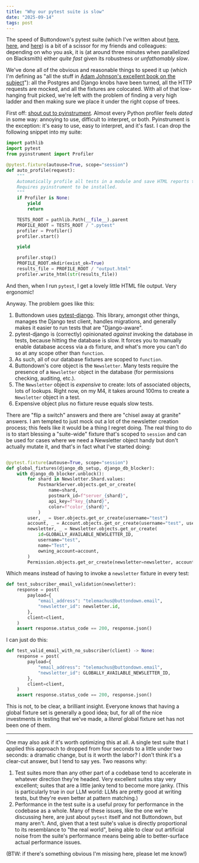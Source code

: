 ```yaml
---
title: "Why our pytest suite is slow"
date: "2025-09-14"
tags: post
---
```


The speed of Buttondown's pytest suite (which I've written about [here](https://jmduke.com/posts/post/print-test/), [here](https://jmduke.com/posts/post/cursor/), and [here](https://jmduke.com/posts/post/pytest-for-clean-freaks/)) is a bit of a scissor for my friends and colleagues: depending on who you ask, it is (at around three minutes when parallelized on Blacksmith) either _quite fast_ given its robustness or _unfathomably slow_.

We've done all of the obvious and reasonable things to speed it up (which I'm defining as "all the stuff in [Adam Johnson's excellent book on the subject](https://adamchainz.gumroad.com/l/suydt)"): all the Postgres and Django knobs have been turned, all the HTTP requests are mocked, and all the fixtures are colocated. With all of that low-hanging fruit picked, we're left with the problem of finding a very high ladder and then making sure we place it under the right copse of trees.

First off: [shout out to pyinstrument](https://pypi.org/project/pyinstrument/). Almost every Python profiler feels _dated_ in some way: annoying to use, difficult to interpret, or both. Pyinstrument is the exception: it's easy to use, easy to interpret, and it's fast. I can drop the following snippet into my suite:

```python
import pathlib
import pytest
from pyinstrument import Profiler

@pytest.fixture(autouse=True, scope="session")
def auto_profile(request):
    """
    Automatically profile all tests in a module and save HTML reports to .profiles.
    Requires pyinstrument to be installed.
    """
    if Profiler is None:
        yield
        return

    TESTS_ROOT = pathlib.Path(__file__).parent
    PROFILE_ROOT = TESTS_ROOT / ".pytest"
    profiler = Profiler()
    profiler.start()

    yield

    profiler.stop()
    PROFILE_ROOT.mkdir(exist_ok=True)
    results_file = PROFILE_ROOT / "output.html"
    profiler.write_html(str(results_file))
```

And then, when I run `pytest`, I get a lovely little HTML file output. Very ergonomic!

Anyway. The problem goes like this:

1. Buttondown uses [pytest-django](https://pytest-django.readthedocs.io/en/latest/). This library, amongst other things, manages the Django test client, handles migrations, and generally makes it easier to run tests that are "Django-aware".
2. pytest-django is (correctly) opinionated _against_ invoking the database in tests, because hitting the database is slow. It forces you to manually enable database access via a `db` fixture, and what's more you can't do so at any scope other than `function`.
3. As such, all of our database fixtures are scoped to `function`.
4. Buttondown's core object is the `Newsletter`. Many tests require the presence of a `Newsletter` object in the database (for permissions checking, auditing, etc.).
5. The `Newsletter` object is _expensive_ to create: lots of associated objects, lots of lookups. Right now, on my M4, it takes around 100ms to create a `Newsletter` object in a test.
6. Expensive object plus no fixture reuse equals slow tests.

There are "flip a switch" answers and there are "chisel away at granite" answers. I am tempted to just mock out a lot of the newsletter creation process; this feels like it would be a thing I regret doing. The real thing to do is to start blessing a "suite-wide" fixture that's scoped to `session` and can be used for cases where we need a Newsletter object handy but don't actually mutate it, and that's in fact what I've started doing:

```python

@pytest.fixture(autouse=True, scope="session")
def global_fixtures(django_db_setup, django_db_blocker):
    with django_db_blocker.unblock():
        for shard in Newsletter.Shard.values:
            PostmarkServer.objects.get_or_create(
                name=shard,
                postmark_id=f"server_{shard}",
                api_key=f"key_{shard}",
                color=f"color_{shard}",
            )
        user, _ = User.objects.get_or_create(username="test")
        account, _ = Account.objects.get_or_create(username="test", user=user)
        newsletter, _ = Newsletter.objects.get_or_create(
            id=GLOBALLY_AVAILABLE_NEWSLETTER_ID,
            username="test",
            name="Test",
            owning_account=account,
        )
        Permission.objects.get_or_create(newsletter=newsletter, account=account)
```

Which means instead of having to invoke a `newsletter` fixture in every test:

```python
def test_subscriber_email_validation(newsletter):
    response = post(
        payload={
            "email_address": "telemachus@buttondown.email",
            "newsletter_id": newsletter.id,
        },
        client=client,
    )
    assert response.status_code == 200, response.json()
```

I can just do this:

```python
def test_valid_email_with_no_subscriber(client) -> None:
    response = post(
        payload={
            "email_address": "telemachus@buttondown.email",
            "newsletter_id": GLOBALLY_AVAILABLE_NEWSLETTER_ID,
        },
        client=client,
    )
    assert response.status_code == 200, response.json()
```

This is not, to be clear, a brilliant insight. Everyone knows that having a global fixture set is generally a good idea; but, for all of the nice investments in testing that we've made, a _literal_ global fixture set has not been one of them.

---

One may also ask if it's worth optimizing this at all. A single test suite that I applied this approach to dropped from four seconds to a little under two seconds: a dramatic change, but is it worth the labor? I don't think it's a clear-cut answer, but I tend to say yes. Two reasons why:

1. Test suites more than any other part of a codebase tend to accelerate in whatever direction they're headed. Very excellent suites stay very excellent; suites that are a little janky tend to become more janky. (This is particularly true in our LLM world: LLMs are pretty good at writing tests, but they're even better at pattern matching.)
2. Performance in the test suite is a useful proxy for performance in the codebase as a whole. Many of these issues, like the one we're discussing here, are just about `pytest` itself and not Buttondown, but many aren't. And, given that a test suite's value is directly proportional to its resemblance to "the real world", being able to clear out artificial noise from the suite's performance means being able to better-surface actual performance issues.

(BTW: if there's something obvious I'm missing here, please let me know!)
